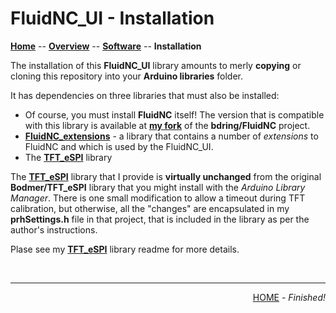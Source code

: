 # FluidNC_UI - Installation

**[Home](readme.md)** --
**[Overview](overview.md)** --
**[Software](software.md)** --
**Installation**

The installation of this **FluidNC_UI** library amounts to merly **copying** or cloning
this repository into your **Arduino libraries** folder.

It has dependencies on three libraries that must also be installed:

- Of course, you must install **FluidNC** itself!  The version that is compatible
  with this library is available at [**my fork**](https://github.com/phorton1/FluidNC) of the **bdring/FluidNC**
  project.
- [**FluidNC_extensions**](https://github.com/phorton1/Arduino-libraries-FluidNC_extensions) -
  a library that contains a number of *extensions* to FluidNC and which is used by the FluidNC_UI.
- The [**TFT_eSPI**](https://github.com/phorton1/Arduino-libraries-TFT_eSPI) library


The [**TFT_eSPI**](https://github.com/phorton1/Arduino-libraries-TFT_eSPI) library
that I provide is **virtually unchanged** from the original **Bodmer/TFT_eSPI** library
that you might install with the *Arduino Library Manager*.  There is one small modification
to allow a timeout during TFT calibration, but otherwise, all the "changes" are encapsulated
in my **prhSettings.h** file in that project, that is included in the library as per the
author's instructions.

Plase see my [**TFT_eSPI**](https://github.com/phorton1/Arduino-libraries-TFT_eSPI) library
readme for more details.


<br>
<hr>
<div style="text-align: right">
<a href='readme.md'>HOME</a><i> - Finished!</i>
</div>